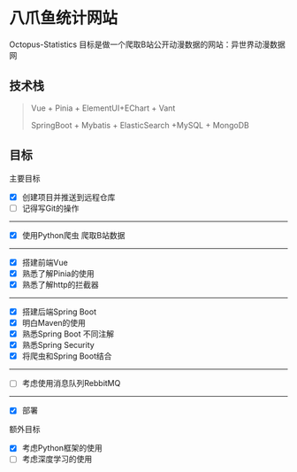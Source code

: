 # 八爪鱼统计网站
Octopus-Statistics
目标是做一个爬取B站公开动漫数据的网站：异世界动漫数据网
## 技术栈
> Vue + Pinia + ElementUI+EChart + Vant
>
> SpringBoot + Mybatis + ElasticSearch +MySQL + MongoDB
## 目标
主要目标
- [x] 创建项目并推送到远程仓库
- [ ] 记得写Git的操作
---
- [x] 使用Python爬虫 爬取B站数据
---
- [x] 搭建前端Vue
- [x] 熟悉了解Pinia的使用
- [x] 熟悉了解http的拦截器
---
- [x] 搭建后端Spring Boot
- [x] 明白Maven的使用
- [x] 熟悉Spring Boot 不同注解
- [x] 熟悉Spring Security
- [x] 将爬虫和Spring Boot结合
---
- [ ] 考虑使用消息队列RebbitMQ
---
- [x] 部署

额外目标
- [x] 考虑Python框架的使用
- [ ] 考虑深度学习的使用
